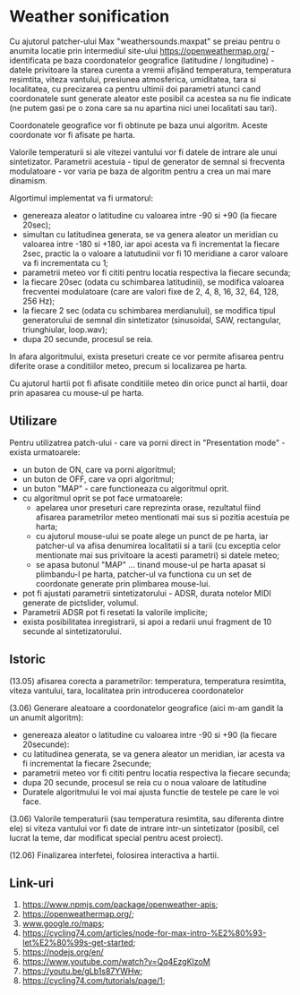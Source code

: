 # Weather sonification

Cu ajutorul patcher-ului Max "weathersounds.maxpat" se preiau pentru o anumita locatie prin intermediul site-ului https://openweathermap.org/ - identificata pe baza coordonatelor geografice (latitudine / longitudine) - datele privitoare la starea curenta a vremii afișând temperatura, temperatura resimtita, viteza vantului, presiunea atmosferica, umiditatea, tara si localitatea, cu precizarea ca pentru ultimii doi parametri atunci cand coordonatele sunt generate aleator este posibil ca acestea sa nu fie indicate (ne putem gasi pe o zona care sa nu apartina nici unei localitati sau tari). 

Coordonatele geografice vor fi obtinute pe baza unui algoritm. Aceste coordonate vor fi afisate pe harta. 

Valorile temperaturii si ale vitezei vantului vor fi datele de intrare ale unui sintetizator. Parametrii acestuia - tipul de generator de semnal si frecventa modulatoare - vor varia pe baza de algoritm pentru a crea un mai mare dinamism. 

Algortimul implementat va fi urmatorul: 
- genereaza aleator o latitudine cu valoarea intre -90 si +90 (la fiecare 20sec);
- simultan cu latitudinea generata, se va genera aleator un meridian cu valoarea intre -180 si +180, iar apoi acesta va fi incrementat la fiecare 2sec, practic la o valoare a latutudinii vor fi 10 meridiane a caror valoare va fi incrementata cu 1;
- parametrii meteo vor fi cititi pentru locatia respectiva la fiecare secunda;
- la fiecare 20sec (odata cu schimbarea latitudinii), se modifica valoarea frecventei modulatoare (care are valori fixe de 2, 4, 8, 16, 32, 64, 128, 256 Hz);
- la fiecare 2 sec (odata cu schimbarea merdianului), se modifica tipul generatorului de semnal din sintetizator (sinusoidal, SAW, rectangular, triunghiular, loop.wav);
- dupa 20 secunde, procesul se reia.

In afara algoritmului, exista preseturi create ce vor permite afisarea pentru diferite orase a conditiilor meteo, precum si localizarea pe harta. 

Cu ajutorul hartii pot fi afisate conditiile meteo din orice punct al hartii, doar prin apasarea cu mouse-ul pe harta. 

## Utilizare
Pentru utilizatrea patch-ului - care va porni direct in "Presentation mode" - exista urmatoarele:
- un buton de ON, care va porni algoritmul;
- un buton de OFF, care va opri algoritmul;
- un buton "MAP" - care functioneaza cu algoritmul oprit.
- cu algoritmul oprit se pot face urmatoarele:
   - apelarea unor preseturi care reprezinta orase, rezultatul fiind afisarea parametrilor meteo mentionati mai sus si pozitia acestuia pe harta;
   - cu ajutorul mouse-ului se poate alege un punct de pe harta, iar patcher-ul va afisa denumirea localitatii si a tarii (cu exceptia celor mentionate mai sus privitoare la acesti parametri) si datele meteo;
   - se apasa butonul "MAP" ... tinand mouse-ul pe harta apasat si plimbandu-l pe harta, patcher-ul va functiona cu un set de coordonate generate prin plimbarea mouse-lui.
- pot fi ajustati parametrii sintetizatorului - ADSR, durata notelor MIDI generate de pictslider, volumul. 
- Parametrii ADSR pot fi resetati la valorile implicite;
- exista posibilitatea inregistrarii, si apoi a redarii unui fragment de 10 secunde al sintetizatorului.

## Istoric

(13.05) afisarea corecta a parametrilor: temperatura, temperatura resimtita, viteza vantului, tara, localitatea prin introducerea coordonatelor 

(3.06) Generare aleatoare a coordonatelor geografice (aici m-am gandit la un anumit algoritm):
  - genereaza aleator o latitudine cu valoarea intre -90 si +90 (la fiecare 20secunde): 
  - cu latitudinea generata, se va genera aleator un meridian, iar acesta va fi incrementat la fiecare 2secunde;
  - parametrii meteo vor fi cititi pentru locatia respectiva la fiecare secunda;
  - dupa 20 secunde, procesul se reia cu o noua valoare de latitudine
  - Duratele algoritmului le voi mai ajusta functie de testele pe care le voi face. 
      
      
(3.06) Valorile temperaturii (sau temperatura resimtita, sau diferenta dintre ele) si viteza vantului vor fi date de intrare intr-un sintetizator (posibil, cel lucrat la teme, dar modificat special pentru acest proiect).
   

(12.06) Finalizarea interfetei, folosirea interactiva a hartii. 

## Link-uri
1. https://www.npmjs.com/package/openweather-apis;
2. https://openweathermap.org/;
3. www.google.ro/maps;
4. https://cycling74.com/articles/node-for-max-intro-%E2%80%93-let%E2%80%99s-get-started;
5. https://nodejs.org/en/
6. https://www.youtube.com/watch?v=Qq4EzgKIzoM
7. https://youtu.be/gLb1s87YWHw;
8. https://cycling74.com/tutorials/page/1;


